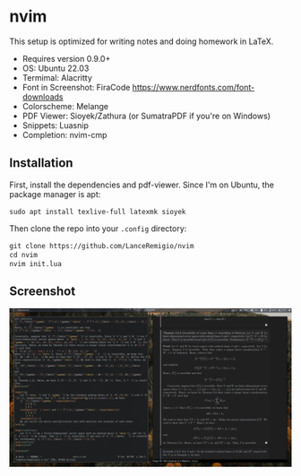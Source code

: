 
# nvim

 This setup is optimized for writing notes and doing homework in LaTeX. 
* Requires version 0.9.0+
* OS: Ubuntu 22.03
* Termimal: Alacritty
* Font in Screenshot: FiraCode https://www.nerdfonts.com/font-downloads
* Colorscheme: Melange
* PDF Viewer: Sioyek/Zathura (or SumatraPDF if you're on Windows)
* Snippets: Luasnip
* Completion: nvim-cmp

## Installation

First, install the dependencies and pdf-viewer. Since I'm on Ubuntu, the package manager is apt:

````
sudo apt install texlive-full latexmk sioyek
````
Then clone the repo into your `.config` directory:
````
git clone https://github.com/LanceRemigio/nvim
cd nvim 
nvim init.lua
````
## Screenshot

![editing a tex file](./png/newscreenshot.png)


